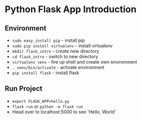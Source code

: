 # Python Flask App Introduction

## Environment
* `sudo easy_install pip` - install pip   
* `sudo pip install virtualenv` - install virtualenv   
* `mkdir flask_intro` - create new directory   
* `cd flask_intro` - switch to new directory
* `virtualenv venv` - fire up shell and create own environment
* `. venv/bin/activate` - activate environment
* `pip install flask` - install flask

## Run Project
* `export FLASK_APP=hello.py`
* `flask run` or `python -m flask run`
* Head over to localhost:5000 to see 'Hello, World'
